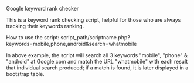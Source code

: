 Google keyword rank checker

This is a keyword rank checking script, helpful for those who are always tracking their keywords ranking.

How to use the script:
	script_path/scriptname.php?keywords=mobile,phone,android&search=whatmobile

In above example, the script will search all 3 keywords "mobile", "phone" & "android" at Google.com and match the URL "whatmobile" with each result that individual search produced; if a match is found, it is later displayed in a bootstrap table.